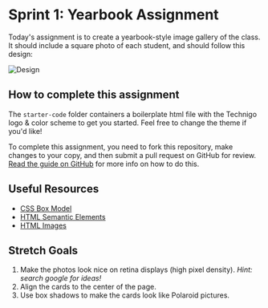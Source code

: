 # Sprint 1: Yearbook Assignment

Today's assignment is to create a yearbook-style image gallery of the class. It should include a square photo of each student, and should follow this design:

![Design](https://github.com/Technigo/assignment-1-yearbook/blob/master/design.png)

## How to complete this assignment

The `starter-code` folder containers a boilerplate html file with the Technigo logo & color scheme to get you started. Feel free to change the theme if you'd like!

To complete this assignment, you need to fork this repository, make changes to your copy, and then submit a pull request on GitHub for review. [Read the guide on GitHub](https://guides.github.com/activities/forking/) for more info on how to do this.

## Useful Resources

* [CSS Box Model](https://www.w3schools.com/css/css_boxmodel.asp)
* [HTML Semantic Elements](https://www.w3schools.com/html/html5_semantic_elements.asp)
* [HTML Images](https://www.w3schools.com/html/html_images.asp)

## Stretch Goals

1. Make the photos look nice on retina displays (high pixel density). _Hint: search google for ideas!_
1. Align the cards to the center of the page.
1. Use box shadows to make the cards look like Polaroid pictures.
